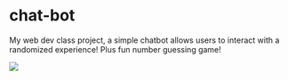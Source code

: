 # chat-bot

<p> My web dev class project, a simple chatbot allows users to interact with a randomized experience! Plus fun number guessing game!</p>
<img src="https://media.istockphoto.com/id/157030584/vector/thumb-up-emoticon.jpg?s=612x612&w=0&k=20&c=GGl4NM_6_BzvJxLSl7uCDF4Vlo_zHGZVmmqOBIewgKg=">
